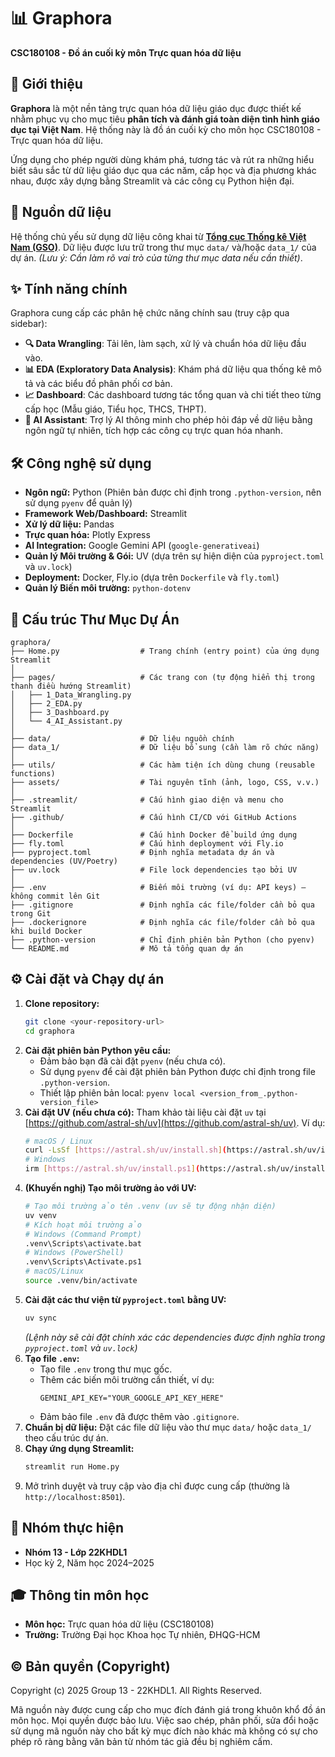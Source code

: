 # 📊 Graphora

**CSC180108 - Đồ án cuối kỳ môn Trực quan hóa dữ liệu**

## 📜 Giới thiệu

**Graphora** là một nền tảng trực quan hóa dữ liệu giáo dục được thiết kế nhằm phục vụ cho mục tiêu **phân tích và đánh giá toàn diện tình hình giáo dục tại Việt Nam**. Hệ thống này là đồ án cuối kỳ cho môn học CSC180108 - Trực quan hóa dữ liệu.

Ứng dụng cho phép người dùng khám phá, tương tác và rút ra những hiểu biết sâu sắc từ dữ liệu giáo dục qua các năm, cấp học và địa phương khác nhau, được xây dựng bằng Streamlit và các công cụ Python hiện đại.

## 💾 Nguồn dữ liệu

Hệ thống chủ yếu sử dụng dữ liệu công khai từ **[Tổng cục Thống kê Việt Nam (GSO)](https://www.gso.gov.vn/giao-duc/)**. Dữ liệu được lưu trữ trong thư mục `data/` và/hoặc `data_1/` của dự án. *(Lưu ý: Cần làm rõ vai trò của từng thư mục data nếu cần thiết)*.

## ✨ Tính năng chính

Graphora cung cấp các phân hệ chức năng chính sau (truy cập qua sidebar):

* **🔍 Data Wrangling**: Tải lên, làm sạch, xử lý và chuẩn hóa dữ liệu đầu vào.
* **📊 EDA (Exploratory Data Analysis)**: Khám phá dữ liệu qua thống kê mô tả và các biểu đồ phân phối cơ bản.
* **📈 Dashboard**: Các dashboard tương tác tổng quan và chi tiết theo từng cấp học (Mẫu giáo, Tiểu học, THCS, THPT).
* **🤖 AI Assistant**: Trợ lý AI thông minh cho phép hỏi đáp về dữ liệu bằng ngôn ngữ tự nhiên, tích hợp các công cụ trực quan hóa nhanh.

## 🛠️ Công nghệ sử dụng

* **Ngôn ngữ:** Python (Phiên bản được chỉ định trong `.python-version`, nên sử dụng `pyenv` để quản lý)
* **Framework Web/Dashboard:** Streamlit
* **Xử lý dữ liệu:** Pandas
* **Trực quan hóa:** Plotly Express
* **AI Integration:** Google Gemini API (`google-generativeai`)
* **Quản lý Môi trường & Gói:** UV (dựa trên sự hiện diện của `pyproject.toml` và `uv.lock`)
* **Deployment:** Docker, Fly.io (dựa trên `Dockerfile` và `fly.toml`)
* **Quản lý Biến môi trường:** `python-dotenv`

## 📁 Cấu trúc Thư Mục Dự Án

```plaintext
graphora/
├── Home.py                  # Trang chính (entry point) của ứng dụng Streamlit
│
├── pages/                   # Các trang con (tự động hiển thị trong thanh điều hướng Streamlit)
│   ├── 1_Data_Wrangling.py
│   ├── 2_EDA.py
│   ├── 3_Dashboard.py
│   └── 4_AI_Assistant.py
│
├── data/                    # Dữ liệu nguồn chính
├── data_1/                  # Dữ liệu bổ sung (cần làm rõ chức năng)
│
├── utils/                   # Các hàm tiện ích dùng chung (reusable functions)
├── assets/                  # Tài nguyên tĩnh (ảnh, logo, CSS, v.v.)
│
├── .streamlit/              # Cấu hình giao diện và menu cho Streamlit
├── .github/                 # Cấu hình CI/CD với GitHub Actions
│
├── Dockerfile               # Cấu hình Docker để build ứng dụng
├── fly.toml                 # Cấu hình deployment với Fly.io
├── pyproject.toml           # Định nghĩa metadata dự án và dependencies (UV/Poetry)
├── uv.lock                  # File lock dependencies tạo bởi UV
│
├── .env                     # Biến môi trường (ví dụ: API keys) – không commit lên Git
├── .gitignore               # Định nghĩa các file/folder cần bỏ qua trong Git
├── .dockerignore            # Định nghĩa các file/folder cần bỏ qua khi build Docker
├── .python-version          # Chỉ định phiên bản Python (cho pyenv)
└── README.md                # Mô tả tổng quan dự án
```

## ⚙️ Cài đặt và Chạy dự án

1.  **Clone repository:**
    ```bash
    git clone <your-repository-url>
    cd graphora
    ```
2.  **Cài đặt phiên bản Python yêu cầu:**
    * Đảm bảo bạn đã cài đặt `pyenv` (nếu chưa có).
    * Sử dụng `pyenv` để cài đặt phiên bản Python được chỉ định trong file `.python-version`.
    * Thiết lập phiên bản local: `pyenv local <version_from_.python-version_file>`
3.  **Cài đặt UV (nếu chưa có):** Tham khảo tài liệu cài đặt `uv` tại [https://github.com/astral-sh/uv](https://github.com/astral-sh/uv). Ví dụ:
    ```bash
    # macOS / Linux
    curl -LsSf [https://astral.sh/uv/install.sh](https://astral.sh/uv/install.sh) | sh
    # Windows
    irm [https://astral.sh/uv/install.ps1](https://astral.sh/uv/install.ps1) | iex
    ```
4.  **(Khuyến nghị) Tạo môi trường ảo với UV:**
    ```bash
    # Tạo môi trường ảo tên .venv (uv sẽ tự động nhận diện)
    uv venv
    # Kích hoạt môi trường ảo
    # Windows (Command Prompt)
    .venv\Scripts\activate.bat
    # Windows (PowerShell)
    .venv\Scripts\Activate.ps1
    # macOS/Linux
    source .venv/bin/activate
    ```
5.  **Cài đặt các thư viện từ `pyproject.toml` bằng UV:**
    ```bash
    uv sync
    ```
    *(Lệnh này sẽ cài đặt chính xác các dependencies được định nghĩa trong `pyproject.toml` và `uv.lock`)*
6.  **Tạo file `.env`:**
    * Tạo file `.env` trong thư mục gốc.
    * Thêm các biến môi trường cần thiết, ví dụ:
        ```
        GEMINI_API_KEY="YOUR_GOOGLE_API_KEY_HERE"
        ```
    * Đảm bảo file `.env` đã được thêm vào `.gitignore`.
7.  **Chuẩn bị dữ liệu:** Đặt các file dữ liệu vào thư mục `data/` hoặc `data_1/` theo cấu trúc dự án.
8.  **Chạy ứng dụng Streamlit:**
    ```bash
    streamlit run Home.py
    ```
9.  Mở trình duyệt và truy cập vào địa chỉ được cung cấp (thường là `http://localhost:8501`).

## 👥 Nhóm thực hiện

* **Nhóm 13 - Lớp 22KHDL1**
* Học kỳ 2, Năm học 2024–2025

## 🎓 Thông tin môn học

* **Môn học:** Trực quan hóa dữ liệu (CSC180108)
* **Trường:** Trường Đại học Khoa học Tự nhiên, ĐHQG-HCM

## ©️ Bản quyền (Copyright)

Copyright (c) 2025 Group 13 - 22KHDL1. All Rights Reserved.

Mã nguồn này được cung cấp cho mục đích đánh giá trong khuôn khổ đồ án môn học. Mọi quyền được bảo lưu. Việc sao chép, phân phối, sửa đổi hoặc sử dụng mã nguồn này cho bất kỳ mục đích nào khác mà không có sự cho phép rõ ràng bằng văn bản từ nhóm tác giả đều bị nghiêm cấm.